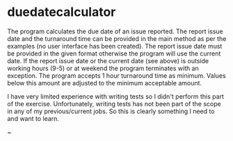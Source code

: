 # duedatecalculator
The program calculates the due date of an issue reported. 
The report issue date and the turnaround time can be provided in the main method as per the examples (no user interface has been created).
The report issue date must be provided in the given format otherwise the program will use the current date.
If the report issue date or the current date (see above) is outside working hours (9-5) or at weekend the program terminates with an exception. 
The program accepts 1 hour turnaround time as minimum. Values below this amount are adjusted to the minimum acceptable amount.

I have very limited experience with writing tests so I didn't perform this part of the exercise. Unfortunately, writing tests has not been part of the scope in any of my previous/current jobs. So this is clearly something I need to and want to learn.

~                                                                                  
